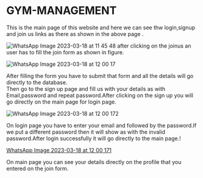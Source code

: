 # GYM-MANAGEMENT
This is the main page of this website and here we can see thw login,signup and join us links as there as shown in the above page .

![WhatsApp Image 2023-03-18 at 11 45 48](https://user-images.githubusercontent.com/120493463/226088958-87e74c2a-14b3-44f8-bdaa-8a9b5ceb22cd.jpg)
after clicking on the joinus an user has to fill the join form as shown in figure.

![WhatsApp Image 2023-03-18 at 12 00 17](https://user-images.githubusercontent.com/120493463/226089568-989e0919-1a8a-4c3b-acae-ca2672012316.jpg)


After filling the form you have to submit that form and all the details will go directly to the database.          
Then go to the sign up page and fill us with your details as with Email,password and repeat password.After clicking on the sign up you will go directly on the main page for login page.

![WhatsApp Image 2023-03-18 at 12 00 172](https://user-images.githubusercontent.com/120493463/226090718-2ef33c7e-2f07-4a83-8bcc-5118f03f289e.jpg)


On login page you have to enter your email and followed by the password.If we put a different password then it will show as with the invalid password.After login successfully it will go directly to the main page.!


[WhatsApp Image 2023-03-18 at 12 00 171](https://user-images.githubusercontent.com/120493463/226090820-cb68bfd2-df48-42f0-b20b-9c2ffed46508.jpg)


On main page you can see your details directly on the profile that you entered on the join form.
